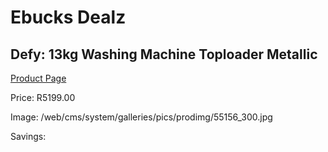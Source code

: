 
# Ebucks Dealz
## Defy: 13kg Washing Machine Toploader Metallic
[Product Page](https://www.ebucks.com/web/shop/productSelected.do?prodId=724411103&catId=704981826)

Price: R5199.00

Image: /web/cms/system/galleries/pics/prodimg/55156_300.jpg

Savings: 


	